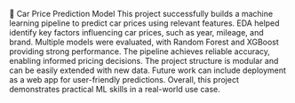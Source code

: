 🚗 Car Price Prediction Model
This project successfully builds a machine learning pipeline to predict car prices using relevant features.
EDA helped identify key factors influencing car prices, such as year, mileage, and brand.
Multiple models were evaluated, with Random Forest and XGBoost providing strong performance.
The pipeline achieves reliable accuracy, enabling informed pricing decisions.
The project structure is modular and can be easily extended with new data.
Future work can include deployment as a web app for user-friendly predictions.
Overall, this project demonstrates practical ML skills in a real-world use case.
